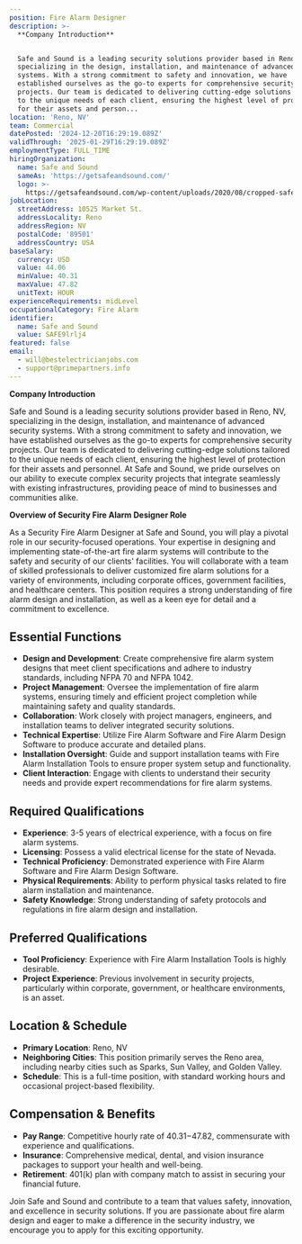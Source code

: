```yaml
---
position: Fire Alarm Designer
description: >-
  **Company Introduction**


  Safe and Sound is a leading security solutions provider based in Reno, NV,
  specializing in the design, installation, and maintenance of advanced security
  systems. With a strong commitment to safety and innovation, we have
  established ourselves as the go-to experts for comprehensive security
  projects. Our team is dedicated to delivering cutting-edge solutions tailored
  to the unique needs of each client, ensuring the highest level of protection
  for their assets and person...
location: 'Reno, NV'
team: Commercial
datePosted: '2024-12-20T16:29:19.089Z'
validThrough: '2025-01-29T16:29:19.089Z'
employmentType: FULL_TIME
hiringOrganization:
  name: Safe and Sound
  sameAs: 'https://getsafeandsound.com/'
  logo: >-
    https://getsafeandsound.com/wp-content/uploads/2020/08/cropped-safe-and-sound-logo-460.png
jobLocation:
  streetAddress: 10525 Market St.
  addressLocality: Reno
  addressRegion: NV
  postalCode: '89501'
  addressCountry: USA
baseSalary:
  currency: USD
  value: 44.06
  minValue: 40.31
  maxValue: 47.82
  unitText: HOUR
experienceRequirements: midLevel
occupationalCategory: Fire Alarm
identifier:
  name: Safe and Sound
  value: SAFE9lrlj4
featured: false
email:
  - will@bestelectricianjobs.com
  - support@primepartners.info
---
```




**Company Introduction**

Safe and Sound is a leading security solutions provider based in Reno, NV, specializing in the design, installation, and maintenance of advanced security systems. With a strong commitment to safety and innovation, we have established ourselves as the go-to experts for comprehensive security projects. Our team is dedicated to delivering cutting-edge solutions tailored to the unique needs of each client, ensuring the highest level of protection for their assets and personnel. At Safe and Sound, we pride ourselves on our ability to execute complex security projects that integrate seamlessly with existing infrastructures, providing peace of mind to businesses and communities alike.

**Overview of Security Fire Alarm Designer Role**

As a Security Fire Alarm Designer at Safe and Sound, you will play a pivotal role in our security-focused operations. Your expertise in designing and implementing state-of-the-art fire alarm systems will contribute to the safety and security of our clients' facilities. You will collaborate with a team of skilled professionals to deliver customized fire alarm solutions for a variety of environments, including corporate offices, government facilities, and healthcare centers. This position requires a strong understanding of fire alarm design and installation, as well as a keen eye for detail and a commitment to excellence.

## Essential Functions

- **Design and Development**: Create comprehensive fire alarm system designs that meet client specifications and adhere to industry standards, including NFPA 70 and NFPA 1042.
- **Project Management**: Oversee the implementation of fire alarm systems, ensuring timely and efficient project completion while maintaining safety and quality standards.
- **Collaboration**: Work closely with project managers, engineers, and installation teams to deliver integrated security solutions.
- **Technical Expertise**: Utilize Fire Alarm Software and Fire Alarm Design Software to produce accurate and detailed plans.
- **Installation Oversight**: Guide and support installation teams with Fire Alarm Installation Tools to ensure proper system setup and functionality.
- **Client Interaction**: Engage with clients to understand their security needs and provide expert recommendations for fire alarm systems.

## Required Qualifications

- **Experience**: 3-5 years of electrical experience, with a focus on fire alarm systems.
- **Licensing**: Possess a valid electrical license for the state of Nevada.
- **Technical Proficiency**: Demonstrated experience with Fire Alarm Software and Fire Alarm Design Software.
- **Physical Requirements**: Ability to perform physical tasks related to fire alarm installation and maintenance.
- **Safety Knowledge**: Strong understanding of safety protocols and regulations in fire alarm design and installation.

## Preferred Qualifications

- **Tool Proficiency**: Experience with Fire Alarm Installation Tools is highly desirable.
- **Project Experience**: Previous involvement in security projects, particularly within corporate, government, or healthcare environments, is an asset.

## Location & Schedule

- **Primary Location**: Reno, NV
- **Neighboring Cities**: This position primarily serves the Reno area, including nearby cities such as Sparks, Sun Valley, and Golden Valley.
- **Schedule**: This is a full-time position, with standard working hours and occasional project-based flexibility.

## Compensation & Benefits

- **Pay Range**: Competitive hourly rate of $40.31-$47.82, commensurate with experience and qualifications.
- **Insurance**: Comprehensive medical, dental, and vision insurance packages to support your health and well-being.
- **Retirement**: 401(k) plan with company match to assist in securing your financial future.

Join Safe and Sound and contribute to a team that values safety, innovation, and excellence in security solutions. If you are passionate about fire alarm design and eager to make a difference in the security industry, we encourage you to apply for this exciting opportunity.
